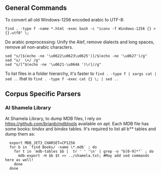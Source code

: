 ## General Commands

To convert all old Windows-1256 encoded arabic to UTF-8:

```
find . -type f -name *.html -exec bash -c "iconv -f Windows-1256 {} > {}.utf8" \;
```

Do arabic preprocessing: Unify the Alef, remove dialects and long spaces, remove all non-arabic characters.
```
sed "s/[$(echo -ne '\u0622\u0623\u0625')]/$(echo -ne '\u0627')/g"
sed "s/  \+/ /g"
sed "s/[^$(echo -ne '\u0621-\u064A ')\r]//g"
```

To list files in a folder hierarchy, it's faster to ``find . -type f | xargs cat | sed ..`` that to ``find . -type f -exec cat {} \; | sed ..``

## Corpus Specific Parsers
### Al Shamela Library

At Shamela Library, to dump MDB files, I rely on https://github.com/brianb/mdbtools available on apt.
Each MDB file has some books: t*index* and b*index* tables. It's required to list all b** tables and dump them as:
```
  export MDB_JET3_CHARSET=CP1256
  for b in `find Books/ -name \*.mdb` ; do 
    for t in `mdb-tables $b |  tr ' ' '\n' | grep -o "b[0-9]*"` ; do
      mdb-export -H $b $t >> ../shamela.txt; #May add sed commands here as well!
    done
  done
```
